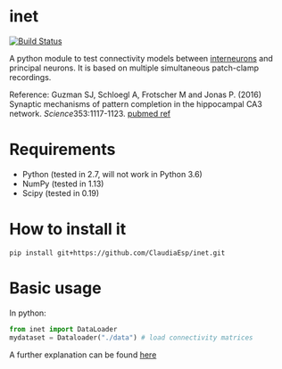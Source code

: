 # inet 
[![Build Status](https://travis-ci.org/ClaudiaEsp/inet.png?branch=master)](https://travis-ci.org/ClaudiaEsp/inet)

A python module to test connectivity models 
between [interneurons](https://en.wikipedia.org/wiki/Interneuron) and principal neurons. It is based on multiple simultaneous patch-clamp recordings.

Reference:
Guzman SJ, Schloegl A, Frotscher M and Jonas P. (2016) Synaptic mechanisms of pattern completion in the hippocampal CA3 network. *Science*353:1117-1123.
[pubmed ref](https://www.ncbi.nlm.nih.gov/pubmed/27609885)

Requirements
============

* Python (tested in 2.7, will not work in Python 3.6)
* NumPy (tested in 1.13)
* Scipy (tested in 0.19)

How to install it
=================

`pip install git+https://github.com/ClaudiaEsp/inet.git`

Basic usage
=================
In python:

```python
from inet import DataLoader
mydataset = Dataloader("./data") # load connectivity matrices
```
A further explanation can be found [here](doc/Reading_matrices.rst)
